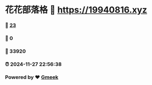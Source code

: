 # 花花部落格 :link: https://19940816.xyz 
### :page_facing_up: [23](https://19940816.xyz/tag.html) 
### :speech_balloon: 0 
### :hibiscus: 33920 
### :alarm_clock: 2024-11-27 22:56:38 
### Powered by :heart: [Gmeek](https://github.com/Meekdai/Gmeek)
